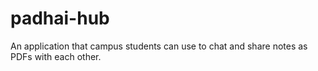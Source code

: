 # padhai-hub
An application that campus students can use to chat and share notes as PDFs with each other. 
